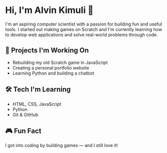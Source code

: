 # Hi, I'm Alvin Kimuli 👋

I'm an aspiring computer scientist with a passion for building fun and useful tools. I started out making games on Scratch and I'm currently learning how to develop web applications and solve real-world problems through code.

## 🔧 Projects I'm Working On
- Rebuilding my old Scratch game in JavaScript
- Creating a personal portfolio website
- Learning Python and building a chatbot

## 🛠 Tech I'm Learning
- HTML, CSS, JavaScript
- Python
- Git & GitHub

## 🎮 Fun Fact
I got into coding by building games — and I still love it!

